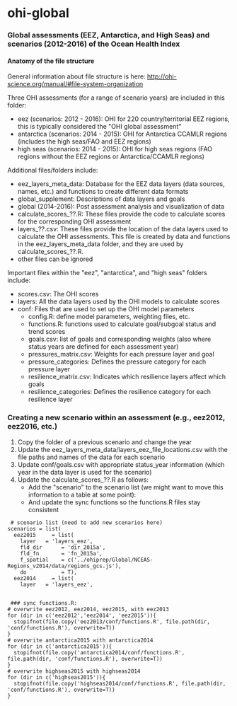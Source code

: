 ohi-global
==========
  
### Global assessments (EEZ, Antarctica, and High Seas) and scenarios (2012-2016) of the Ocean Health Index 

#### Anatomy of the file structure

General information about file structure is here: http://ohi-science.org/manual/#file-system-organization

Three OHI assessments (for a range of scenario years) are included in this folder:

* eez (scenarios: 2012 - 2016): OHI for 220 country/territorial EEZ regions, this is typically considered the "OHI global assessment"
* antarctica (scenarios: 2014 - 2015): OHI for Antarctica CCAMLR regions (includes the high seas/FAO and EEZ regions)
* high seas (scenarios: 2014 - 2015): OHI for high seas regions (FAO regions without the EEZ regions or Antarctica/CCAMLR regions)


Additional files/folders include:

* eez_layers_meta_data: Database for the EEZ data layers (data sources, names, etc.) and functions to create different data formats
* global_supplement: Descriptions of data layers and goals 
* global (2014-2016): Post assessment analysis and visualization of data
* calculate\_scores_??.R: These files provide the code to calculate scores for the corresponding OHI assessment
* layers\_??.csv: These files provide the location of the data layers used to calculate the OHI assessments.  This file is created by data and functions in the eez_layers_meta_data folder, and they are used by calculate_scores_??.R.  
* other files can be ignored

Important files within the "eez", "antarctica", and "high seas" folders include:

* scores.csv: The OHI scores
* layers: All the data layers used by the OHI models to calculate scores
* conf: Files that are used to set up the OHI model parameters
    - config.R: define model parameters, weighting files, etc.
    - functions.R: functions used to calculate goal/subgoal status and trend scores
    - goals.csv: list of goals and corresponding weights (also where status years are defined for each assessment year)
    - pressures_matrix.csv: Weights for each pressure layer and goal
    - pressure_categories: Defines the pressure category for each pressure layer
    - resilience_matrix.csv: Indicates which resilience layers affect which goals
    - resilience_categories: Defines the resilience category for each resilience layer
   

### Creating a new scenario within an assessment (e.g., eez2012, eez2016, etc.)
1. Copy the folder of a previous scenario and change the year
2. Update the eez_layers_meta_data/layers_eez_file_locations.csv with the file paths and names of the data for each scenario
3. Update conf/goals.csv with appropriate status_year information (which year in the data layer is used for the scenario)
4. Update the calculate_scores_??.R as follows:
   - Add the "scenario" to the scenario list (we might want to move this information to a table at some point):
   - And update the sync functions so the functions.R files stay consistent

```
 # scenario list (need to add new scenarios here)
scenarios = list(
  eez2015     = list(
    layer   = 'layers_eez',
    fld_dir      = 'dir_2015a',
    fld_fn       = 'fn_2015a',
    f_spatial    = c('../ohiprep/Global/NCEAS-Regions_v2014/data/regions_gcs.js'),
    do           = T),  
  eez2014     = list(
    layer   = 'layers_eez',
  
```

```
 ### sync functions.R: 
# overwrite eez2012, eez2014, eez2015, with eez2013
for (dir in c('eez2012','eez2014', 'eez2015')){
  stopifnot(file.copy('eez2013/conf/functions.R', file.path(dir, 'conf/functions.R'), overwrite=T))
}
# overwrite antarctica2015 with antarctica2014
for (dir in c('antarctica2015')){
  stopifnot(file.copy('antarctica2014/conf/functions.R', file.path(dir, 'conf/functions.R'), overwrite=T))
}
# overwrite highseas2015 with highseas2014
for (dir in c('highseas2015')){
  stopifnot(file.copy('highseas2014/conf/functions.R', file.path(dir, 'conf/functions.R'), overwrite=T))
}

```
